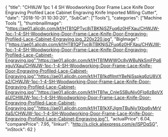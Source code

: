 {
	"title": "CHWJW 1pc 1 4 SH Woodworking Door Frame Lace Knife Door Engraving Profiled Lace Cabinet Engraving Knife Imported Milling Cutter",
	"date": "2018-10-31 10:30:20",
	"SubCat": ["Tools"],
	"categories": ["Machine Tools "],
	"thumbnailImage": "https://ae01.alicdn.com/kf/HTB1QPTvc8jTBKNjSZFuq6z0HFXau/CHWJW-1pc-1-4-SH-Woodworking-Door-Frame-Lace-Knife-Door-Engraving-Profiled-Lace-Cabinet-Engraving.jpg_220x220.jpg",
	"BigImage": ["https://ae01.alicdn.com/kf/HTB1QPTvc8jTBKNjSZFuq6z0HFXau/CHWJW-1pc-1-4-SH-Woodworking-Door-Frame-Lace-Knife-Door-Engraving-Profiled-Lace-Cabinet-Engraving.jpg","https://ae01.alicdn.com/kf/HTB1MWWOc8yWBuNkSmFPq6xguVXau/CHWJW-1pc-1-4-SH-Woodworking-Door-Frame-Lace-Knife-Door-Engraving-Profiled-Lace-Cabinet-Engraving.jpg","https://ae01.alicdn.com/kf/HTB1kdfIlmtYBeNjSspkq6zU8VXa2/CHWJW-1pc-1-4-SH-Woodworking-Door-Frame-Lace-Knife-Door-Engraving-Profiled-Lace-Cabinet-Engraving.jpg","https://ae01.alicdn.com/kf/HTB1w_CnleSSBuNjy0Flq6zBpVXaU/CHWJW-1pc-1-4-SH-Woodworking-Door-Frame-Lace-Knife-Door-Engraving-Profiled-Lace-Cabinet-Engraving.jpg","https://ae01.alicdn.com/kf/HTB1kXFJlgmTBuNjy1Xbq6yMrVXaS/CHWJW-1pc-1-4-SH-Woodworking-Door-Frame-Lace-Knife-Door-Engraving-Profiled-Lace-Cabinet-Engraving.jpg"],
	"actualPrice": 6.04,
	"comparePrice": 7.95,
	"linkurl": "http://s.click.aliexpress.com/e/lSPDqSG",
	"inStock": 62
}
